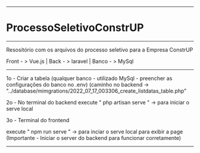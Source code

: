 ***************************************************************************************************
# ProcessoSeletivoConstrUP
***************************************************************************************************
Resositório com os arquivos do processo seletivo para a Empresa ConstrUP

Front - > Vue.js |
Back  - > laravel | 
Banco - > MySql

***************************************************************************************************

1o - Criar a tabela (qualquer banco - utilizado MySql - preencher as configurações do banco no .env)
(caminho no backend -> "../database/mimgrations/2022_07_17_003306_create_listdatas_table.php"

2o - No terminal do backend 
  execute 
      " php artisan serve " -> para iniciar o serve local
      
3o - Terminal do frontend

  execute 
      " npm run serve " -> para inciar o serve local para exibir a page (Importante  - Iniciar o server do backend para funcionar corretamente)
  
***************************************************************************************************
 
